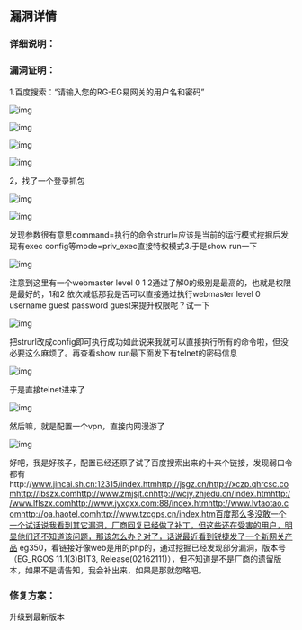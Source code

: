 ## 漏洞详情



### 详细说明：

### 漏洞证明：

1.百度搜索：“请输入您的RG-EG易网关的用户名和密码”



![img](锐捷易网关guest越权命令执行/50be3100a10535cd84e02b267f3ae5464f28133b.jpg)

![img](锐捷易网关guest越权命令执行/083d0ebc5894e44dc66dd84a8347d6338e284302.jpg)

![img](锐捷易网关guest越权命令执行/b6e4e077d7e5a0dc27ff97806a624098e106ac44.jpg)

![img](锐捷易网关guest越权命令执行/360004b3ce069bf9e8e41d7f572fdbee86960b63.jpg)

2，找了一个登录抓包

![img](锐捷易网关guest越权命令执行/f6d6113af85d56c1bb9fa74e7ae1707e40172696.jpg)

![img](锐捷易网关guest越权命令执行/107e7f8e7a417145c75b8f8e174d9260fbf1cbaa.jpg)

发现参数很有意思command=执行的命令strurl=应该是当前的运行模式挖掘后发现有exec config等mode=priv_exec直接特权模式3.于是show run一下

![img](锐捷易网关guest越权命令执行/6e51395b23a9bdc375686217f846bbf9b52f2da0.jpg)

注意到这里有一个webmaster level 0 1 2通过了解0的级别是最高的，也就是权限是最好的，1和2 依次减低那我是否可以直接通过执行webmaster level 0 username guest password guest来提升权限呢？试一下

![img](锐捷易网关guest越权命令执行/ceb91e9bc363dbc90663a3b0773574e452a8e471.jpg)

把strurl改成config即可执行成功如此说来我就可以直接执行所有的命令啦，但没必要这么麻烦了。再查看show run最下面发下有telnet的密码信息

![img](锐捷易网关guest越权命令执行/31672211a66a101edbcf5d6bfa255ae441d07396.jpg)

于是直接telnet进来了

![img](锐捷易网关guest越权命令执行/10bd4f058eafa6b05288ac65d8a6e358d61fa536.jpg)

然后嘛，就是配置一个vpn，直接内网漫游了

![img](锐捷易网关guest越权命令执行/a8e6d21734a47d83d7339b17275b6d90973aed26.jpg)

好吧，我是好孩子，配置已经还原了试了百度搜索出来的十来个链接，发现弱口令都有http://www.jincai.sh.cn:12315/index.htmhttp://jsgz.cn/http://xczp.qhrcsc.comhttp://lbszx.comhttp://www.zmjsjt.cnhttp://wcjy.zhjedu.cn/index.htmhttp://www.lflszx.comhttp://www.jyxqxx.com:88/index.htmhttp://www.lvtaotao.comhttp://oa.haotel.comhttp://www.tzcgps.cn/index.htm百度那么多没敢一个一个试话说我看到其它漏洞，厂商回复已经做了补丁，但这些还在受害的用户，明显他们还不知道该问题，那该怎么办？对了，话说最近看到锐捷发了一个新网关产品 eg350，看链接好像web是用的php的，通过挖掘已经发现部分漏洞，版本号（EG_RGOS 11.1(3)B1T3,  Release(02162111)），但不知道是不是厂商的遗留版本，如果不是请告知，我会补出来，如果是那就忽略吧。

### 修复方案：

升级到最新版本
